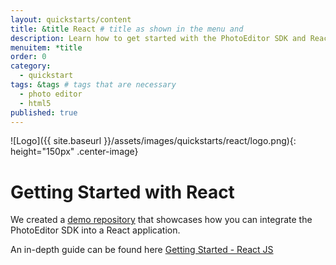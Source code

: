 ```yaml
---
layout: quickstarts/content
title: &title React # title as shown in the menu and
description: Learn how to get started with the PhotoEditor SDK and React and how to swiftly integrate the SDK into a React application with this Quick Start.
menuitem: *title
order: 0
category:
  - quickstart
tags: &tags # tags that are necessary
  - photo editor
  - html5
published: true
---
```


![Logo]({{ site.baseurl }}/assets/images/quickstarts/react/logo.png){: height="150px" .center-image}

# Getting Started with React

We created a [demo repository](https://github.com/imgly/pesdk-react-demo/pesdk-v5) that showcases how you can integrate the PhotoEditor SDK into a React application.

An in-depth guide can be found here [Getting Started - React JS]({{site.baseurl}}/guides/html5/v5/guides/react-js)
